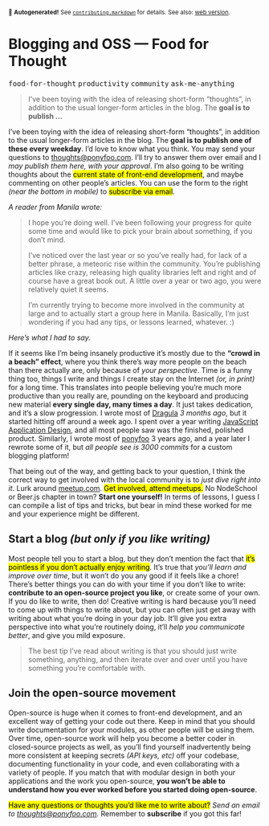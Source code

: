 <sub>&#x1F6A8; <strong>Autogenerated!</strong> See <a href="https://github.com/ponyfoo/articles/tree/noindex/contributing.markdown"><code>contributing.markdown</code></a> for details. See also: <a href="https://ponyfoo.com/articles/food-for-thought-begins">web version</a>.</sub>

<a href="https://ponyfoo.com/articles/food-for-thought-begins"><div></div></a>

<h1>Blogging and OSS &#x2014; Food for Thought</h1>

<p><kbd>food-for-thought</kbd> <kbd>productivity</kbd> <kbd>community</kbd> <kbd>ask-me-anything</kbd></p>

<blockquote><p>I&#x2019;ve been toying with the idea of releasing short-form &#x201C;thoughts&#x201D;, in addition to the usual longer-form articles in the blog. The <strong>goal is to publish &#x2026;</strong></p></blockquote>

<div><p>I&#x2019;ve been toying with the idea of releasing short-form &#x201C;thoughts&#x201D;, in addition to the usual longer-form articles in the blog. The <strong>goal is to publish one of these every weekday</strong>. I&#x2019;d love to know what you think. You may send your questions to <a href="mailto:thoughts@ponyfoo.com">thoughts@ponyfoo.com</a>. I&#x2019;ll try to answer them over email and I <em>may publish them here, with your approval</em>. I&#x2019;m also going to be writing thoughts about the <mark class="md-mark">current state of front-end development</mark>, and maybe commenting on other people&#x2019;s articles. You can use the form to the right <em>(near the bottom in mobile)</em> to <mark class="md-mark">subscribe via email</mark>.</p></div>

<div></div>

<div><p><em>A reader from Manila wrote:</em></p> <blockquote> <p>I hope you&#x2019;re doing well. I&#x2019;ve been following your progress for quite some time and would like to pick your brain about something, if you don&#x2019;t mind.</p> <p>I&#x2019;ve noticed over the last year or so you&#x2019;ve really had, for lack of a better phrase, a meteoric rise within the community. You&#x2019;re publishing articles like crazy, releasing high quality libraries left and right and of course have a great book out. A little over a year or two ago, you were relatively quiet it seems.</p> <p>I&#x2019;m currently trying to become more involved in the community at large and to actually start a group here in Manila. Basically, I&#x2019;m just wondering if you had any tips, or lessons learned, whatever. :)</p> </blockquote></div>

<div><p><em>Here&#x2019;s what I had to say.</em></p> <p>If it seems like I&#x2019;m being insanely productive it&#x2019;s mostly due to the <strong>&#x201C;crowd in a beach&#x201D; effect</strong>, where you think there&#x2019;s way more people on the beach than there actually are, only because of <em>your perspective</em>. Time is a funny thing too, things I write and things I create stay on the Internet <em>(or, in print)</em> for a long time. This translates into people believing you&#x2019;re much more productive than you really are, pounding on the keyboard and producing new material <strong>every single day, many times a day</strong>. It just takes dedication, and it&#x2019;s a slow progression. I wrote most of <a href="https://github.com/bevacqua/dragula" target="_blank" aria-label="bevacqua/dragula on GitHub">Dragula</a> <em>3 months ago</em>, but it started hitting off around a week ago. I spent over a year writing <a href="http://bevacqua.io/bf/book" target="_blank" aria-label="JavaScript Application Design, Manning Books">JavaScript Application Design</a>, and all most people saw was the finished, polished product. Similarly, I wrote most of <a href="https://github.com/ponyfoo/ponyfoo" target="_blank" aria-label="ponyfoo/ponyfoo on GitHub">ponyfoo</a> 3 years ago, and a year later I rewrote some of it, but <em>all people see is 3000 commits</em> for a custom blogging platform!</p> <p>That being out of the way, and getting back to your question, I think the correct way to get involved with the local community is to <em>just dive right into it</em>. Lurk around <a href="http://meetup.com/" target="_blank" aria-label="Find local meetups">meetup.com</a>. <mark class="md-mark">Get involved, attend meetups.</mark> No NodeSchool or Beer.js chapter in town? <strong>Start one yourself!</strong> In terms of lessons, I guess I can compile a list of tips and tricks, but bear in mind these worked for me and your experience might be different.</p> <h2 id="start-a-blog-but-only-if-you-like-writing">Start a blog <em>(but only if you like writing)</em></h2> <p>Most people tell you to start a blog, but they don&#x2019;t mention the fact that <mark class="md-mark">it&#x2019;s pointless if you don&#x2019;t actually enjoy writing</mark>. It&#x2019;s true that <em>you&#x2019;ll learn and improve over time</em>, but it won&#x2019;t do you any good if it feels like a chore! There&#x2019;s better things you can do with your time if you don&#x2019;t like to write: <strong>contribute to an open-source project you like</strong>, or create some of your own. If you do like to write, then do! Creative writing is hard because you&#x2019;ll need to come up with things to write about, but you can often just get away with writing about what you&#x2019;re doing in your day job. It&#x2019;ll give you extra perspective into what you&#x2019;re routinely doing, it&#x2019;ll <em>help you communicate better</em>, and give you mild exposure.</p> <blockquote> <p>The best tip I&#x2019;ve read about writing is that you should just write something, anything, and then iterate over and over until you have something you&#x2019;re comfortable with.</p> </blockquote> <h2 id="join-the-open-source-movement">Join the open-source movement</h2> <p>Open-source is huge when it comes to front-end development, and an excellent way of getting your code out there. Keep in mind that you should write documentation for your modules, as other people will be using them. Over time, open-source work will help you become a better coder in closed-source projects as well, as you&#x2019;ll find yourself inadvertently being more consistent at keeping secrets <em>(API keys, etc)</em> off your codebase, documenting functionality in your code, and even collaborating with a variety of people. If you match that with modular design in both your applications and the work you open-source, <strong>you won&#x2019;t be able to understand how you ever worked before you started doing open-source</strong>.</p> <p><mark class="md-mark">Have any questions or thoughts you&#x2019;d like me to write about?</mark> <em>Send an email to <a href="mailto:thoughts@ponyfoo.com" aria-label="Send me your questions and feedback!">thoughts@ponyfoo.com</a>.</em> Remember to <strong>subscribe</strong> if you got this far!</p></div>
